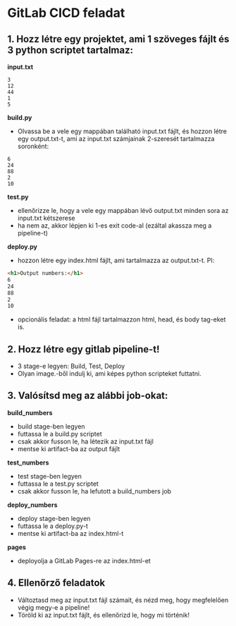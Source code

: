 # GitLab CICD feladat

## 1. Hozz létre egy projektet, ami 1 szöveges fájlt és 3 python scriptet tartalmaz:

**input.txt**

```
3
12
44
1
5
```

**build.py**

- Olvassa be a vele egy mappában található input.txt fájlt, és hozzon létre egy output.txt-t, ami az input.txt számjainak 2-szeresét tartalmazza soronként:

```
6
24
88
2
10
```

**test.py**

- ellenőrizze le, hogy a vele egy mappában lévő output.txt minden sora  az input.txt kétszerese
- ha nem az, akkor lépjen ki 1-es exit code-al (ezáltal akassza meg a pipeline-t)


**deploy.py**

- hozzon létre egy index.html fájlt, ami tartalmazza az output.txt-t. Pl:

```html
<h1>Output numbers:</h1>
6
24
88
2
10
```

- opcionális feladat: a html fájl tartalmazzon html, head, és body tag-eket is.

## 2. Hozz létre egy gitlab pipeline-t!

- 3 stage-e legyen: Build, Test, Deploy
- Olyan image.-ből indulj ki, ami képes python scripteket futtatni.


## 3. Valósítsd meg az alábbi job-okat:

**build_numbers**

- build stage-ben legyen
- futtassa le a build.py scriptet
- csak akkor fusson le, ha létezik az input.txt fájl
- mentse ki artifact-ba az output fájlt

**test_numbers**

- test stage-ben legyen
- futtassa le a test.py scriptet
- csak akkor fusson le, ha lefutott a build_numbers job

**deploy_numbers**

- deploy stage-ben legyen
- futtassa le a deploy.py-t
- mentse ki artifact-ba az index.html-t

**pages**

- deployolja a GitLab Pages-re az index.html-et

## 4. Ellenőrző feladatok

- Változtasd meg az input.txt fájl számait, és nézd meg, hogy megfelelően végig megy-e a pipeline!
- Töröld ki az input.txt fájlt, és ellenőrizd le, hogy mi történik!
